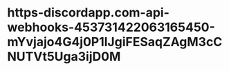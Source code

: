 # https-discordapp.com-api-webhooks-453731422063165450-mYvjajo4G4j0P1lJgiFESaqZAgM3cCNUTVt5Uga3ijD0M